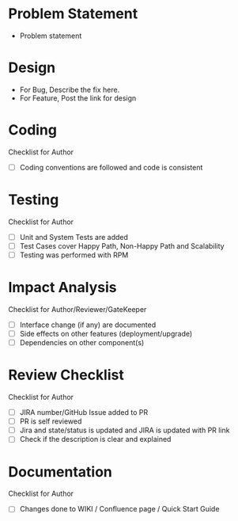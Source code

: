 # Problem Statement
- Problem statement

# Design
-  For Bug, Describe the fix here.
-  For Feature, Post the link for design

# Coding
   Checklist for Author
-  [ ] Coding conventions are followed and code is consistent

# Testing 
  Checklist for Author
- [ ] Unit and System Tests are added
- [ ] Test Cases cover Happy Path, Non-Happy Path and Scalability
- [ ] Testing was performed with RPM

# Impact Analysis
  Checklist for Author/Reviewer/GateKeeper
- [ ] Interface change (if any) are documented
- [ ] Side effects on other features (deployment/upgrade)
- [ ] Dependencies on other component(s)

# Review Checklist 
  Checklist for Author
- [ ] JIRA number/GitHub Issue added to PR
- [ ] PR is self reviewed
- [ ] Jira and state/status is updated and JIRA is updated with PR link
- [ ] Check if the description is clear and explained

# Documentation
  Checklist for Author
- [ ] Changes done to WIKI / Confluence page / Quick Start Guide
